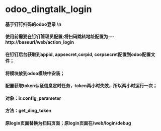 # odoo_dingtalk_login
#### 基于钉钉扫码的odoo登录 \n
#### 使用前需要在钉钉管理员配置;将扫码跳转地址配置为---http://baseurl/web/action_login
#### 在钉钉后台获取到appid, appsecret,corpid, corpsecret配置到odoo配置文件；
#### 将模块放到odoo模块中安装；
#### 配置获取token认证信息定时任务，token两小时失效，所以两小时运行一次；
#### 对象：ir.config_parameter	
#### 方法：get_ding_token
#### 原login页面替换为扫码页面；原login页面在/web/login/debug


